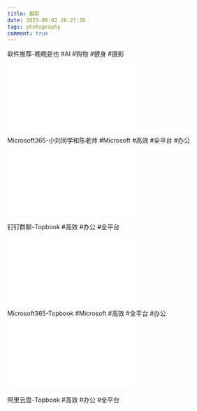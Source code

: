 ```yaml
---
title: 摄影
date: 2023-06-02 20:27:36
tags: photography
comment: true
---
```

软件推荐-晩晩是也
 #AI #购物 #健身 #摄影
<iframe src="player.bilibili.com/player.html?aid=825333110&bvid=BV13g4y177be&cid=1106353754&page=1" scrolling="no" border="0" frameborder="no" framespacing="0" allowfullscreen="true"> </iframe>

Microsoft365-小刘同学和陈老师
 #Microsoft #高效 #全平台 #办公
<iframe src="//player.bilibili.com/player.html?aid=905314067&bvid=BV1nP4y1k7Hm&cid=965247323&page=1" scrolling="no" border="0" frameborder="no" framespacing="0" allowfullscreen="true"> </iframe>

钉钉群聊-Topbook
 #高效 #办公 #全平台
<iframe src="//player.bilibili.com/player.html?aid=649488555&bvid=BV11e4y157Tg&cid=942753905&page=1" scrolling="no" border="0" frameborder="no" framespacing="0" allowfullscreen="true"> </iframe>

Microsoft365-Topbook
 #Microsoft #高效 #全平台 #办公
<iframe src="//player.bilibili.com/player.html?aid=817263884&bvid=BV1oG4y1b7mU&cid=883499511&page=1" scrolling="no" border="0" frameborder="no" framespacing="0" allowfullscreen="true"> </iframe>

阿里云盘-Topbook
 #高效 #办公 #全平台
 
